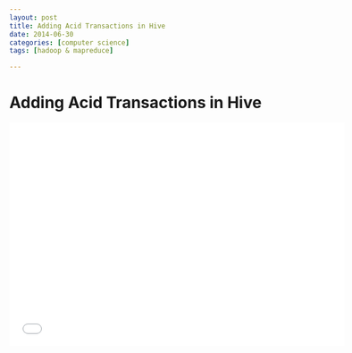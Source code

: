 ```yaml
---
layout: post
title: Adding Acid Transactions in Hive
date: 2014-06-30
categories: [computer science]
tags: [hadoop & mapreduce]

---
```



# Adding Acid Transactions in Hive


<iframe width="600" height="400" src="//www.youtube.com/embed/_A-GMkIygtU" frameborder="0" allowfullscreen></iframe>